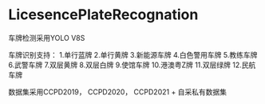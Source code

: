 # LicesencePlateRecognation

车牌检测采用YOLO V8S

车牌识别支持：
 1.单行蓝牌
 2.单行黄牌
 3.新能源车牌
 4.白色警用车牌
 5.教练车牌
 6.武警车牌
 7.双层黄牌
 8.双层白牌
 9.使馆车牌
 10.港澳粤Z牌
 11.双层绿牌
 12.民航车牌

数据集采用CCPD2019， CCPD2020， CCPD2021 + 自采私有数据集